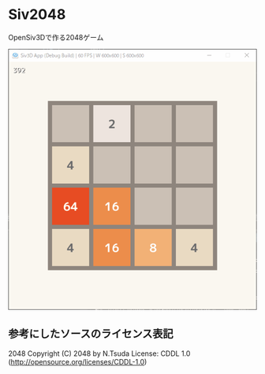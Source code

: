# Siv2048
OpenSiv3Dで作る2048ゲーム

![ゲーム画像](https://github.com/ai2playgame/Siv2048/blob/main/image.gif)

## 参考にしたソースのライセンス表記

2048
Copyright (C) 2048 by N.Tsuda
License: CDDL 1.0 (http://opensource.org/licenses/CDDL-1.0)
